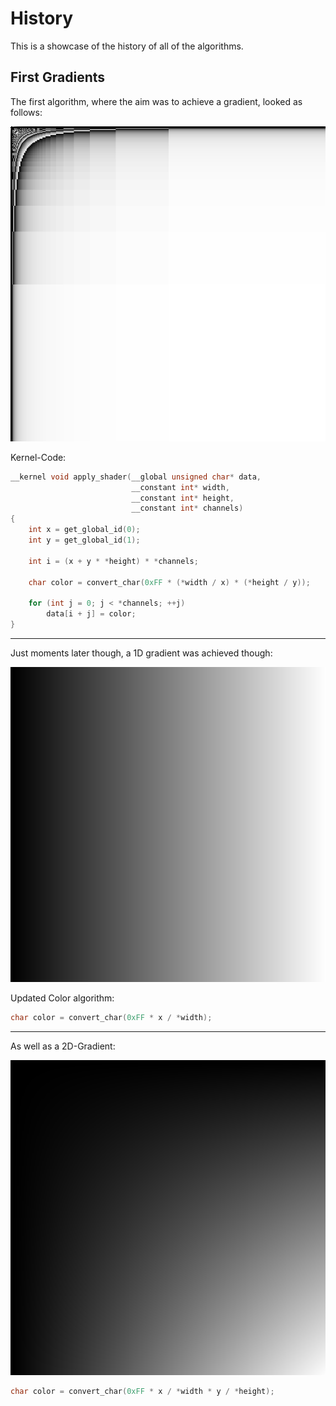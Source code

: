 # History

This is a showcase of the history of all of the algorithms.

## First Gradients

The first algorithm, where the aim was to achieve a gradient, looked as follows:

<img src=First.png />

Kernel-Code:

```c
__kernel void apply_shader(__global unsigned char* data,
						   __constant int* width,
						   __constant int* height,
						   __constant int* channels)
{
	int x = get_global_id(0);
	int y = get_global_id(1);

	int i = (x + y * *height) * *channels;

	char color = convert_char(0xFF * (*width / x) * (*height / y));

	for (int j = 0; j < *channels; ++j)
		data[i + j] = color;
}
```

---

Just moments later though, a 1D gradient was achieved though:

<img src=Gradient.png />

Updated Color algorithm:

```c
char color = convert_char(0xFF * x / *width);
```

---

As well as a 2D-Gradient:

<img src="2D Gradient.png" />

```c
char color = convert_char(0xFF * x / *width * y / *height);
```